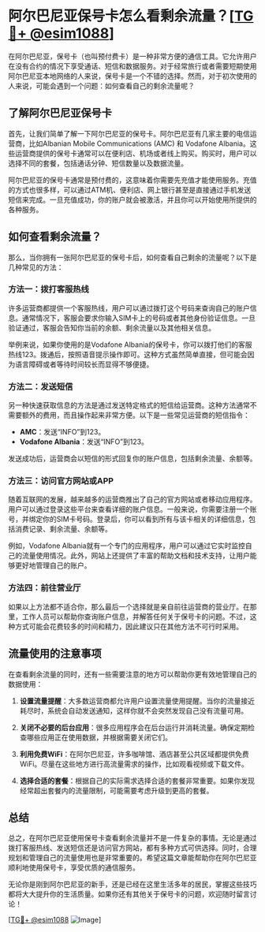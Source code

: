 # 阿尔巴尼亚保号卡怎么看剩余流量？[[TG💪+ @esim1088](https://t.me/s/esim1088)]

在阿尔巴尼亚，保号卡（也叫预付费卡）是一种非常方便的通信工具。它允许用户在没有合约的情况下享受通话、短信和数据服务。对于经常旅行或者需要短期使用阿尔巴尼亚本地网络的人来说，保号卡是一个不错的选择。然而，对于初次使用的人来说，可能会遇到一个问题：如何查看自己的剩余流量呢？

## 了解阿尔巴尼亚保号卡

首先，让我们简单了解一下阿尔巴尼亚的保号卡。阿尔巴尼亚有几家主要的电信运营商，比如Albanian Mobile Communications (AMC) 和 Vodafone Albania。这些运营商提供的保号卡通常可以在便利店、机场或者线上购买。购买时，用户可以选择不同的套餐，包括通话分钟、短信数量以及数据流量。

阿尔巴尼亚的保号卡通常是预付费的，这意味着你需要先充值才能使用服务。充值的方式也很多样，可以通过ATM机、便利店、网上银行甚至是直接通过手机发送短信来完成。一旦充值成功，你的账户就会被激活，并且你可以开始使用所提供的各种服务。

## 如何查看剩余流量？

那么，当你拥有一张阿尔巴尼亚的保号卡后，如何查看自己剩余的流量呢？以下是几种常见的方法：

### 方法一：拨打客服热线

许多运营商都提供一个客服热线，用户可以通过拨打这个号码来查询自己的账户信息。通常情况下，客服会要求你输入SIM卡上的号码或者其他身份验证信息。一旦验证通过，客服会告知你当前的余额、剩余流量以及其他相关信息。

举例来说，如果你使用的是Vodafone Albania的保号卡，你可以拨打他们的客服热线123。拨通后，按照语音提示操作即可。这种方式虽然简单直接，但可能会因为语言障碍或者等待时间较长而显得不够便捷。

### 方法二：发送短信

另一种快速获取信息的方法是通过发送特定格式的短信给运营商。这种方法通常不需要额外的费用，而且操作起来非常方便。以下是一些常见运营商的短信指令：

- **AMC**：发送“INFO”到123。
- **Vodafone Albania**：发送“INFO”到123。

发送成功后，运营商会以短信的形式回复你的账户信息，包括剩余流量、余额等。

### 方法三：访问官方网站或APP

随着互联网的发展，越来越多的运营商推出了自己的官方网站或者移动应用程序。用户可以通过登录这些平台来查看详细的账户信息。一般来说，你需要注册一个账号，并绑定你的SIM卡号码。登录后，你可以看到所有与该卡相关的详细信息，包括消费记录、剩余流量、余额等。

例如，Vodafone Albania就有一个专门的应用程序，用户可以通过它实时监控自己的流量使用情况。此外，网站上还提供了丰富的帮助文档和技术支持，让用户能够更好地管理自己的账户。

### 方法四：前往营业厅

如果以上方法都不适合你，那么最后一个选择就是亲自前往运营商的营业厅。在那里，工作人员可以帮助你查询账户信息，并解答任何关于保号卡的问题。不过，这种方式可能会花费较多的时间和精力，因此建议只在其他方法不可行时采用。

## 流量使用的注意事项

在查看剩余流量的同时，还有一些需要注意的地方可以帮助你更有效地管理自己的数据使用：

1. **设置流量提醒**：大多数运营商都允许用户设置流量使用提醒。当你的流量接近耗尽时，系统会自动发送通知，这样你就不会突然发现自己没有流量可用。

2. **关闭不必要的后台应用**：很多应用程序会在后台运行并消耗流量。确保定期检查哪些应用正在使用数据，并根据需要关闭它们。

3. **利用免费WiFi**：在阿尔巴尼亚，许多咖啡馆、酒店甚至公共区域都提供免费WiFi。尽量在这些地方进行高流量需求的操作，比如观看视频或下载文件。

4. **选择合适的套餐**：根据自己的实际需求选择合适的套餐非常重要。如果你发现经常超出套餐内的流量限制，可能需要考虑升级到更高的套餐。

## 总结

总之，在阿尔巴尼亚使用保号卡查看剩余流量并不是一件复杂的事情。无论是通过拨打客服热线、发送短信还是访问官方网站，都有多种方式可供选择。同时，合理规划和管理自己的流量使用也是非常重要的。希望这篇文章能帮助你在阿尔巴尼亚顺利地使用保号卡，享受优质的通信服务。

无论你是刚到阿尔巴尼亚的新手，还是已经在这里生活多年的居民，掌握这些技巧都将大大提升你的生活质量。如果你还有其他关于保号卡的问题，欢迎随时留言讨论！

[[TG💪+ @esim1088](https://t.me/s/esim1088) ![Image](https://i.postimg.cc/4NQfJmqS/Snipaste-2025-05-13-00-14-12.png)]